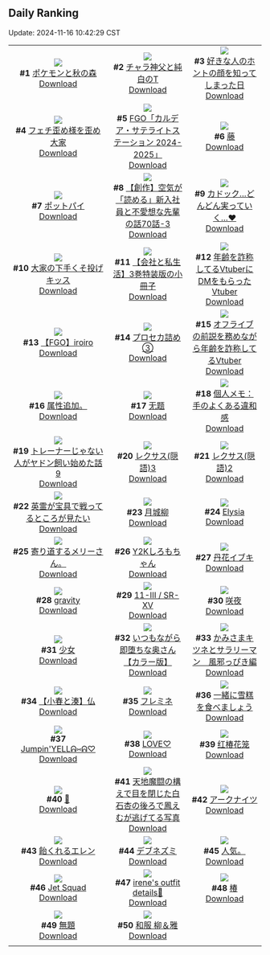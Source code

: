 ## Daily Ranking
Update: 2024-11-16 10:42:29 CST

|      |      |      |
| :----: | :----: | :----: |
| ![](https://i.pixiv.re/c/240x480/img-master/img/2024/11/13/00/01/44/124241135_p0_master1200.jpg)<br>**#1** [ポケモンと秋の森](https://www.pixiv.net/artworks/124241135)<br>[Download](https://i.pixiv.re/img-original/img/2024/11/13/00/01/44/124241135_p0.jpg) | ![](https://i.pixiv.re/c/240x480/img-master/img/2024/11/14/20/05/00/124292613_p0_master1200.jpg)<br>**#2** [チャラ神父と純白のT](https://www.pixiv.net/artworks/124292613)<br>[Download](https://i.pixiv.re/img-original/img/2024/11/14/20/05/00/124292613_p0.jpg) | ![](https://i.pixiv.re/c/240x480/img-master/img/2024/11/13/17/00/51/124257217_p0_master1200.jpg)<br>**#3** [好きな人のホントの顔を知ってしまった日](https://www.pixiv.net/artworks/124257217)<br>[Download](https://i.pixiv.re/img-original/img/2024/11/13/17/00/51/124257217_p0.jpg) |
| ![](https://i.pixiv.re/c/240x480/img-master/img/2024/11/13/09/01/42/124249603_p0_master1200.jpg)<br>**#4** [フェチ歪め様を歪め大家](https://www.pixiv.net/artworks/124249603)<br>[Download](https://i.pixiv.re/img-original/img/2024/11/13/09/01/42/124249603_p0.jpg) | ![](https://i.pixiv.re/c/240x480/img-master/img/2024/11/13/21/11/26/124264396_p0_master1200.jpg)<br>**#5** [FGO「カルデア・サテライトステーション 2024-2025」](https://www.pixiv.net/artworks/124264396)<br>[Download](https://i.pixiv.re/img-original/img/2024/11/13/21/11/26/124264396_p0.png) | ![](https://i.pixiv.re/c/240x480/img-master/img/2024/11/13/01/13/37/124243399_p0_master1200.jpg)<br>**#6** [藤](https://www.pixiv.net/artworks/124243399)<br>[Download](https://i.pixiv.re/img-original/img/2024/11/13/01/13/37/124243399_p0.png) |
| ![](https://i.pixiv.re/c/240x480/img-master/img/2024/11/13/20/30/08/124262941_p0_master1200.jpg)<br>**#7** [ポットパイ](https://www.pixiv.net/artworks/124262941)<br>[Download](https://i.pixiv.re/img-original/img/2024/11/13/20/30/08/124262941_p0.png) | ![](https://i.pixiv.re/c/240x480/img-master/img/2024/11/14/18/01/09/124288886_p0_master1200.jpg)<br>**#8** [【創作】空気が「読める」新入社員と不愛想な先輩の話70話-3](https://www.pixiv.net/artworks/124288886)<br>[Download](https://i.pixiv.re/img-original/img/2024/11/14/18/01/09/124288886_p0.jpg) | ![](https://i.pixiv.re/c/240x480/img-master/img/2024/11/13/09/29/03/124249921_p0_master1200.jpg)<br>**#9** [カドック…どんどん実っていく…♥](https://www.pixiv.net/artworks/124249921)<br>[Download](https://i.pixiv.re/img-original/img/2024/11/13/09/29/03/124249921_p0.png) |
| ![](https://i.pixiv.re/c/240x480/img-master/img/2024/11/14/09/22/26/124279726_p0_master1200.jpg)<br>**#10** [大家の下手くそ投げキッス](https://www.pixiv.net/artworks/124279726)<br>[Download](https://i.pixiv.re/img-original/img/2024/11/14/09/22/26/124279726_p0.jpg) | ![](https://i.pixiv.re/c/240x480/img-master/img/2024/11/13/21/36/28/124265220_p0_master1200.jpg)<br>**#11** [【会社と私生活】3巻特装版の小冊子](https://www.pixiv.net/artworks/124265220)<br>[Download](https://i.pixiv.re/img-original/img/2024/11/13/21/36/28/124265220_p0.jpg) | ![](https://i.pixiv.re/c/240x480/img-master/img/2024/11/13/21/33/08/124265111_p0_master1200.jpg)<br>**#12** [年齢を詐称してるVtuberにDMをもらったVtuber](https://www.pixiv.net/artworks/124265111)<br>[Download](https://i.pixiv.re/img-original/img/2024/11/13/21/33/08/124265111_p0.png) |
| ![](https://i.pixiv.re/c/240x480/img-master/img/2024/11/13/11/32/46/124251649_p0_master1200.jpg)<br>**#13** [【FGO】iroiro](https://www.pixiv.net/artworks/124251649)<br>[Download](https://i.pixiv.re/img-original/img/2024/11/13/11/32/46/124251649_p0.jpg) | ![](https://i.pixiv.re/c/240x480/img-master/img/2024/11/13/20/45/17/124263402_p0_master1200.jpg)<br>**#14** [プロセカ詰め③](https://www.pixiv.net/artworks/124263402)<br>[Download](https://i.pixiv.re/img-original/img/2024/11/13/20/45/17/124263402_p0.png) | ![](https://i.pixiv.re/c/240x480/img-master/img/2024/11/14/21/07/04/124294680_p0_master1200.jpg)<br>**#15** [オフライブの前説を務めながら年齢を詐称してるVtuber](https://www.pixiv.net/artworks/124294680)<br>[Download](https://i.pixiv.re/img-original/img/2024/11/14/21/07/04/124294680_p0.png) |
| ![](https://i.pixiv.re/c/240x480/img-master/img/2024/11/14/17/00/47/124287178_p0_master1200.jpg)<br>**#16** [属性追加。](https://www.pixiv.net/artworks/124287178)<br>[Download](https://i.pixiv.re/img-original/img/2024/11/14/17/00/47/124287178_p0.jpg) | ![](https://i.pixiv.re/c/240x480/img-master/img/2024/11/13/10/23/49/124250618_p0_master1200.jpg)<br>**#17** [无题](https://www.pixiv.net/artworks/124250618)<br>[Download](https://i.pixiv.re/img-original/img/2024/11/13/10/23/49/124250618_p0.jpg) | ![](https://i.pixiv.re/c/240x480/img-master/img/2024/11/14/06/00/04/124277127_p0_master1200.jpg)<br>**#18** [個人メモ：手のよくある違和感](https://www.pixiv.net/artworks/124277127)<br>[Download](https://i.pixiv.re/img-original/img/2024/11/14/06/00/04/124277127_p0.jpg) |
| ![](https://i.pixiv.re/c/240x480/img-master/img/2024/11/13/17/13/05/124257472_p0_master1200.jpg)<br>**#19** [トレーナーじゃない人がヤドン飼い始めた話9](https://www.pixiv.net/artworks/124257472)<br>[Download](https://i.pixiv.re/img-original/img/2024/11/13/17/13/05/124257472_p0.png) | ![](https://i.pixiv.re/c/240x480/img-master/img/2024/11/14/12/15/15/124282375_p0_master1200.jpg)<br>**#20** [レクサス(隠語)3](https://www.pixiv.net/artworks/124282375)<br>[Download](https://i.pixiv.re/img-original/img/2024/11/14/12/15/15/124282375_p0.png) | ![](https://i.pixiv.re/c/240x480/img-master/img/2024/11/13/12/00/46/124252175_p0_master1200.jpg)<br>**#21** [レクサス(隠語)2](https://www.pixiv.net/artworks/124252175)<br>[Download](https://i.pixiv.re/img-original/img/2024/11/13/12/00/46/124252175_p0.png) |
| ![](https://i.pixiv.re/c/240x480/img-master/img/2024/11/13/00/25/46/124242083_p0_master1200.jpg)<br>**#22** [英霊が宝具で戦ってるところが見たい](https://www.pixiv.net/artworks/124242083)<br>[Download](https://i.pixiv.re/img-original/img/2024/11/13/00/25/46/124242083_p0.jpg) | ![](https://i.pixiv.re/c/240x480/img-master/img/2024/11/14/00/00/22/124270617_p0_master1200.jpg)<br>**#23** [月城柳](https://www.pixiv.net/artworks/124270617)<br>[Download](https://i.pixiv.re/img-original/img/2024/11/14/00/00/22/124270617_p0.jpg) | ![](https://i.pixiv.re/c/240x480/img-master/img/2024/11/14/00/43/01/124272395_p0_master1200.jpg)<br>**#24** [Elysia](https://www.pixiv.net/artworks/124272395)<br>[Download](https://i.pixiv.re/img-original/img/2024/11/14/00/43/01/124272395_p0.jpg) |
| ![](https://i.pixiv.re/c/240x480/img-master/img/2024/11/13/23/16/18/124268994_p0_master1200.jpg)<br>**#25** [寄り道するメリーさん。](https://www.pixiv.net/artworks/124268994)<br>[Download](https://i.pixiv.re/img-original/img/2024/11/13/23/16/18/124268994_p0.jpg) | ![](https://i.pixiv.re/c/240x480/img-master/img/2024/11/13/18/25/57/124259287_p0_master1200.jpg)<br>**#26** [Y2Kしろもちゃん](https://www.pixiv.net/artworks/124259287)<br>[Download](https://i.pixiv.re/img-original/img/2024/11/13/18/25/57/124259287_p0.jpg) | ![](https://i.pixiv.re/c/240x480/img-master/img/2024/11/13/17/19/40/124257593_p0_master1200.jpg)<br>**#27** [丹花イブキ](https://www.pixiv.net/artworks/124257593)<br>[Download](https://i.pixiv.re/img-original/img/2024/11/13/17/19/40/124257593_p0.png) |
| ![](https://i.pixiv.re/c/240x480/img-master/img/2024/11/13/00/21/36/124241911_p0_master1200.jpg)<br>**#28** [gravity](https://www.pixiv.net/artworks/124241911)<br>[Download](https://i.pixiv.re/img-original/img/2024/11/13/00/21/36/124241911_p0.jpg) | ![](https://i.pixiv.re/c/240x480/img-master/img/2024/11/13/01/00/03/124243030_p0_master1200.jpg)<br>**#29** [11-Ⅲ / SR-ⅩⅤ](https://www.pixiv.net/artworks/124243030)<br>[Download](https://i.pixiv.re/img-original/img/2024/11/13/01/00/03/124243030_p0.png) | ![](https://i.pixiv.re/c/240x480/img-master/img/2024/11/14/00/01/13/124270762_p0_master1200.jpg)<br>**#30** [咲夜](https://www.pixiv.net/artworks/124270762)<br>[Download](https://i.pixiv.re/img-original/img/2024/11/14/00/01/13/124270762_p0.png) |
| ![](https://i.pixiv.re/c/240x480/img-master/img/2024/11/13/18/00/11/124258496_p0_master1200.jpg)<br>**#31** [少女](https://www.pixiv.net/artworks/124258496)<br>[Download](https://i.pixiv.re/img-original/img/2024/11/13/18/00/11/124258496_p0.jpg) | ![](https://i.pixiv.re/c/240x480/img-master/img/2024/11/13/00/01/29/124241107_p0_master1200.jpg)<br>**#32** [いつもながら即堕ちな奥さん【カラー版】](https://www.pixiv.net/artworks/124241107)<br>[Download](https://i.pixiv.re/img-original/img/2024/11/13/00/01/29/124241107_p0.jpg) | ![](https://i.pixiv.re/c/240x480/img-master/img/2024/11/14/08/00/07/124278709_p0_master1200.jpg)<br>**#33** [かみさまキツネとサラリーマン　風邪っぴき編](https://www.pixiv.net/artworks/124278709)<br>[Download](https://i.pixiv.re/img-original/img/2024/11/14/08/00/07/124278709_p0.png) |
| ![](https://i.pixiv.re/c/240x480/img-master/img/2024/11/13/20/41/07/124263281_p0_master1200.jpg)<br>**#34** [【小春と湊】仏](https://www.pixiv.net/artworks/124263281)<br>[Download](https://i.pixiv.re/img-original/img/2024/11/13/20/41/07/124263281_p0.png) | ![](https://i.pixiv.re/c/240x480/img-master/img/2024/11/13/15/44/03/124255682_p0_master1200.jpg)<br>**#35** [フレミネ](https://www.pixiv.net/artworks/124255682)<br>[Download](https://i.pixiv.re/img-original/img/2024/11/13/15/44/03/124255682_p0.jpg) | ![](https://i.pixiv.re/c/240x480/img-master/img/2024/11/13/18/07/22/124258807_p0_master1200.jpg)<br>**#36** [一緒に雪糕を食べましょう](https://www.pixiv.net/artworks/124258807)<br>[Download](https://i.pixiv.re/img-original/img/2024/11/13/18/07/22/124258807_p0.png) |
| ![](https://i.pixiv.re/c/240x480/img-master/img/2024/11/13/19/00/08/124260256_p0_master1200.jpg)<br>**#37** [Jumpin'YELLᕱ⑅ᕱ♡](https://www.pixiv.net/artworks/124260256)<br>[Download](https://i.pixiv.re/img-original/img/2024/11/13/19/00/08/124260256_p0.jpg) | ![](https://i.pixiv.re/c/240x480/img-master/img/2024/11/13/20/18/24/124262614_p0_master1200.jpg)<br>**#38** [LOVE♡](https://www.pixiv.net/artworks/124262614)<br>[Download](https://i.pixiv.re/img-original/img/2024/11/13/20/18/24/124262614_p0.jpg) | ![](https://i.pixiv.re/c/240x480/img-master/img/2024/11/14/13/08/40/124283263_p0_master1200.jpg)<br>**#39** [红椿花笼](https://www.pixiv.net/artworks/124283263)<br>[Download](https://i.pixiv.re/img-original/img/2024/11/14/13/08/40/124283263_p0.jpg) |
| ![](https://i.pixiv.re/c/240x480/img-master/img/2024/11/13/00/04/21/124241313_p0_master1200.jpg)<br>**#40** [🤍](https://www.pixiv.net/artworks/124241313)<br>[Download](https://i.pixiv.re/img-original/img/2024/11/13/00/04/21/124241313_p0.png) | ![](https://i.pixiv.re/c/240x480/img-master/img/2024/11/13/01/38/19/124243891_p0_master1200.jpg)<br>**#41** [天地魔闘の構えで目を閉じた白石杏の後ろで鳳えむが逃げてる写真](https://www.pixiv.net/artworks/124243891)<br>[Download](https://i.pixiv.re/img-original/img/2024/11/13/01/38/19/124243891_p0.png) | ![](https://i.pixiv.re/c/240x480/img-master/img/2024/11/14/22/04/08/124296695_p0_master1200.jpg)<br>**#42** [アークナイツ](https://www.pixiv.net/artworks/124296695)<br>[Download](https://i.pixiv.re/img-original/img/2024/11/14/22/04/08/124296695_p0.png) |
| ![](https://i.pixiv.re/c/240x480/img-master/img/2024/11/13/00/30/04/124242226_p0_master1200.jpg)<br>**#43** [飴くれるエレン](https://www.pixiv.net/artworks/124242226)<br>[Download](https://i.pixiv.re/img-original/img/2024/11/13/00/30/04/124242226_p0.jpg) | ![](https://i.pixiv.re/c/240x480/img-master/img/2024/11/14/12/14/15/124282356_p0_master1200.jpg)<br>**#44** [デブネズミ](https://www.pixiv.net/artworks/124282356)<br>[Download](https://i.pixiv.re/img-original/img/2024/11/14/12/14/15/124282356_p0.png) | ![](https://i.pixiv.re/c/240x480/img-master/img/2024/11/14/15/59/38/124265204_p0_master1200.jpg)<br>**#45** [人気。](https://www.pixiv.net/artworks/124265204)<br>[Download](https://i.pixiv.re/img-original/img/2024/11/14/15/59/38/124265204_p0.jpg) |
| ![](https://i.pixiv.re/c/240x480/img-master/img/2024/11/13/02/01/00/124244483_p0_master1200.jpg)<br>**#46** [Jet Squad](https://www.pixiv.net/artworks/124244483)<br>[Download](https://i.pixiv.re/img-original/img/2024/11/13/02/01/00/124244483_p0.jpg) | ![](https://i.pixiv.re/c/240x480/img-master/img/2024/11/13/01/04/50/124243174_p0_master1200.jpg)<br>**#47** [irene's outfit details🖤](https://www.pixiv.net/artworks/124243174)<br>[Download](https://i.pixiv.re/img-original/img/2024/11/13/01/04/50/124243174_p0.png) | ![](https://i.pixiv.re/c/240x480/img-master/img/2024/11/14/13/00/52/124283141_p0_master1200.jpg)<br>**#48** [椿](https://www.pixiv.net/artworks/124283141)<br>[Download](https://i.pixiv.re/img-original/img/2024/11/14/13/00/52/124283141_p0.png) |
| ![](https://i.pixiv.re/c/240x480/img-master/img/2024/11/13/22/05/31/124266310_p0_master1200.jpg)<br>**#49** [無題](https://www.pixiv.net/artworks/124266310)<br>[Download](https://i.pixiv.re/img-original/img/2024/11/13/22/05/31/124266310_p0.jpg) | ![](https://i.pixiv.re/c/240x480/img-master/img/2024/11/13/21/23/49/124264779_p0_master1200.jpg)<br>**#50** [和服 柳＆雅](https://www.pixiv.net/artworks/124264779)<br>[Download](https://i.pixiv.re/img-original/img/2024/11/13/21/23/49/124264779_p0.jpg) |
|      |
